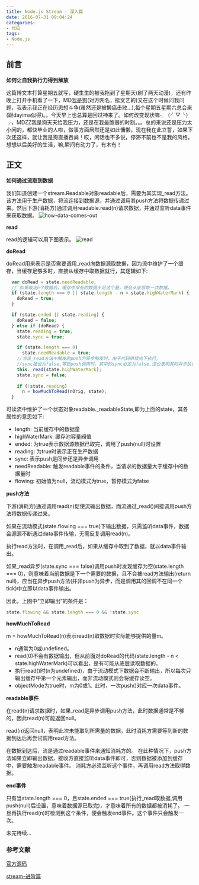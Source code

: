 ```yaml
---
title: Node.js Stream - 深入篇
date: 2016-07-31 09:04:24
categories:
- 代码
tags:
- Node.js
---
```

## **前言**

**如何让自我执行力得到解放**

这篇博文本打算星期五就写，硬生生的被我拖到了星期天(刷了两天动漫)，还有昨晚上打开手机看了一下，MD[我是狗](http://fkwebs.com)(对方网名，挺文艺的)又在这个时候问我问题，我表示我正在经历思想斗争(虽然还是被懒癌击败...),每个星期五星期六总会来(跟dayima似得)。。今天早上也总算是回过神来了。如何改变现状嘛╮（╯▽╰）╭，MDZZ我是狗天天给我压力，还是在我最脆弱的时刻。。。总的来说还是压力太小闲的，都快毕业的人啦，做事方面居然还是如此慵懒，现在我在此立誓，如果下次还这样，就让我是狗直播吞粪！哎，闲话也不多说，停滞不前也不是我的风格，想想以后美好的生活，嘛,瞬间有动力了，有木有！

<!--more-->
## **正文**

**如何通过流取到数据**

我们知道创建一个stream.Readable对象readable后，需要为其实现_read方法。该方法用于生产数据，将流连接到数据源，并通过调用其push方法将数据传递过来。然后下游(消耗方)通过调用readable.read(n)请求数据，并通过监听data事件来获取数据。
![how-data-comes-out](/img/how-data-comes-out.png)

**read**

read的逻辑可以用下图表示。
![read](/img/read.png)

**doRead**

doRead用来表示是否需要调用_read向数据源取数据，因为流中维护了一个缓存，当缓存足够多时，直接从缓存中取数据就行，其逻辑如下:
```js
  var doRead = state.needReadable;
  // 如果取走n个数据后，缓存中保有的数据不足这个量，便会从底层取一次数据。
  if (state.length === 0 || state.length - n < state.highWaterMark) {
    doRead = true;
  }

  if (state.ended || state.reading) {
    doRead = false;
  } else if (doRead) {
    state.reading = true;
    state.sync = true;

    if (state.length === 0)
      state.needReadable = true;
    //当该_read方法中触发的push为异步触发时，由于代码继续向下执行,
    //sync被设为false,等到push调用时，其中的sync必定为false,这也表明其时异步执行。
    this._read(state.highWaterMark);
    state.sync = false;
  
    if (!state.reading)
      n = howMuchToRead(nOrig, state);
  }
```
可读流中维护了一个状态对象readable._readableState,即为上面的state，其各属性的意思如下:

- length: 当前缓存中的数据量
- highWaterMark: 缓存池容量阀值
- ended: 为true表示数据源数据已取完，调用了push(null)时设置
- reading: 为true时表示正在生产数据
- sync: 表示push是同步还是异步调用
- needReadable: 触发readable事件的条件，当请求的数据量大于缓存中的数据量时
- flowing: 初始值为null，流动模式为true，暂停模式为false

**push方法**

下游(消耗方)通过调用read(n)促使流输出数据，而流通过_read()间接调用push方法将数据传递过来。

如果在流动模式(state.flowing === true)下输出数据，只需监听data事件，数据会源源不断通过data事件传输，无需反复调用read(n)。

执行read方法时，在调用_read后，如果从缓存中取到了数据，就以data事件输出。

如果_read异步(state.sync === false)调用push时发现缓存为空(state.length === 0)，则意味着当前数据是下一个需要的数据，且不会被read方法输出(return null)，应当在异步push方法(并非push为异步，而是调用其的回调不在同一个tick)中立即以data事件输出。

因此，上图中“立即输出”的条件是：
```js
state.flowing && state.length === 0 && !state.sync
```

**howMuchToRead**

m = howMuchToRead(n)表示read(n)取数据时实际能够提供的量m。

- n通常为0或undefined。
- read(0)不会有数据输出，但从前面对doRead的代码(state.length - n < state.highWaterMark)可以看出，是有可能从底层读取数据的。
- 执行read()时(n为undefined)，由于流动模式下数据会不断输出，所以每次只输出缓存中第一个元素输出，而非流动模式则会将缓存读空。
- objectMode为true时，m为0或1。此时，一次push()对应一次data事件。

**readable事件**

在read(n)请求数据时，如果_read是异步调用push方法，此时数据通常是不够的，因此read(n)可能返回null。

read(n)返回null，表明此次未能取到所需量的数据，此时消耗方需要等到新的数据到达后再尝试调用read方法。

在数据到达后，流是通过readable事件来通知消耗方的。
在此种情况下，push方法如果立即输出数据，接收方直接监听data事件即可，否则数据被添加到缓存中，需要触发readable事件。
消耗方必须监听这个事件，再调用read方法取得数据。

**end事件**

只有当state.length === 0，且state.ended === true(执行_read取数据,调用push(null)后设置，意味着数据源已取完)，才意味着所有的数据都被消耗了。
一旦再执行read(n)时检测到这个条件，便会触发end事件。这个事件只会触发一次。

未完待续...

### 参考文献
[官方源码](https://github.com/nodejs/node/blob/master/lib/_stream_readable.js)

[stream-进阶篇](http://fe.meituan.com/stream-internals.html)